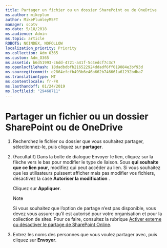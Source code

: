 ```yaml
---
title: Partager un fichier ou un dossier SharePoint ou de OneDrive
ms.author: mikeplum
author: MikePlumleyMSFT
manager: scotv
ms.date: 5/18/2018
ms.audience: Admin
ms.topic: article
ROBOTS: NOINDEX, NOFOLLOW
localization_priority: Priority
ms.collection: Adm_O365
ms.custom: Adm_O365
ms.assetid: b6d51993-c6dd-4721-a41f-5c4edcf7c3c7
ms.openlocfilehash: 18dadbdbfb216522924ddadf6ff019084e3bf93d
ms.sourcegitcommit: e2864efcfb493b6e46b662b746661a61232bdba7
ms.translationtype: MT
ms.contentlocale: fr-FR
ms.lasthandoff: 01/24/2019
ms.locfileid: "29468711"
---
```

# <a name="share-a-file-or-folder-in-onedrive-or-sharepoint"></a>Partager un fichier ou un dossier SharePoint ou de OneDrive

1. Recherchez le fichier ou dossier que vous souhaitez partager, sélectionnez-le, puis cliquez sur **partager**.
    
2. (Facultatif) Dans la boîte de dialogue Envoyer le lien, cliquez sur la flèche vers le bas pour modifier le type de liaison. Sous **qui souhaite que ce lien pour**, modifiez qui peut accéder au lien. Si vous souhaitez que les utilisateurs puissent afficher mais pas modifier vos fichiers, désactivez la case **Autoriser la modification** . 
    
    Cliquez sur **Appliquer**.
    
    > [!NOTE]
    > Si vous souhaitez que l’option de partage n’est pas disponible, vous devez vous assurer qu’il est autorisé pour votre organisation et pour la collection de sites. Pour ce faire, consultez la rubrique [Activer externe ou désactiver le partage de SharePoint Online](https://go.microsoft.com/fwlink/?linkid=866426). 
  
3. Entrez les noms des personnes que vous voulez partager avec, puis cliquez sur **Envoyer**.
    

